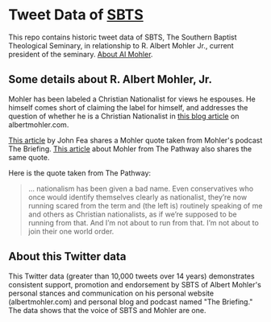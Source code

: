 #  Tweet Data of [SBTS](https://www.sbts.edu/)

This repo contains historic tweet data of SBTS, The Southern Baptist Theological Seminary, in relationship to R. Albert Mohler Jr., current president of the seminary. [About Al Mohler](https://web.archive.org/web/20221103132642/https://albertmohler.com/about).

## Some details about R. Albert Mohler, Jr.

Mohler has been labeled a Christian Nationalist for views he espouses. He himself comes short of claiming the label for himself, and addresses the question of whether he is a Christian Nationalist in [this blog article](https://web.archive.org/web/20221210205443/https://albertmohler.com/2022/12/09/briefing-12-9-22) on albertmohler.com.

[This article](https://currentpub.com/2022/07/10/albert-mohler-christian-nationalist/) by John Fea shares a Mohler quote taken from Mohler's podcast The Briefing. [This article](https://mbcpathway.com/2022/08/31/exclusive-mohler-places-nationalism-in-its-biblical-context/) about Mohler from The Pathway also shares the same quote.

Here is the quote taken from The Pathway:

 > ... nationalism has been given a bad name. Even conservatives who once would identify themselves clearly as nationalist, they’re now running scared from the term and (the left is) routinely speaking of me and others as Christian nationalists, as if we’re supposed to be running from that. And I’m not about to run from that. I’m not about to join their one world order.

## About this Twitter data

This Twitter data (greater than 10,000 tweets over 14 years) demonstrates consistent support, promotion and endorsement by SBTS of Albert Mohler's personal stances and communication on his personal website (albertmohler.com) and personal blog and podcast named "The Briefing." The data shows that the voice of SBTS and Mohler are one.
